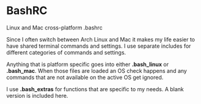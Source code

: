 # BashRC

Linux and Mac cross-platform .bashrc

Since I often switch between Arch Linux and Mac it makes my life easier to have shared terminal commands and settings. I use separate includes for different categories of commands and settings.

Anything that is platform specific goes into either __.bash_linux__ or __.bash_mac__. When those files are loaded an OS check happens and any commands that are not available on the active OS get ignored.

I use __.bash_extras__ for functions that are specific to my needs. A blank version is included here.
